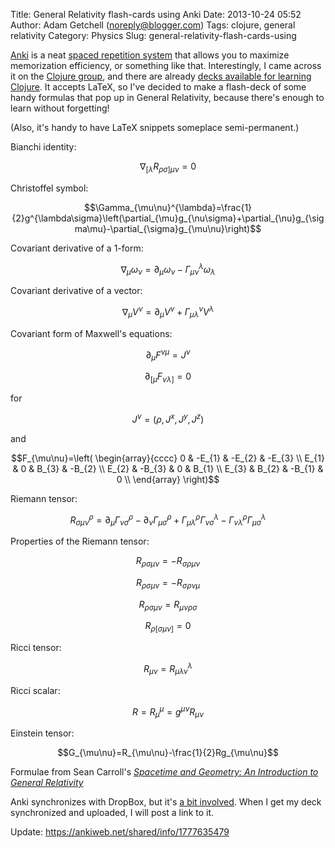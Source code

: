 Title: General Relativity flash-cards using Anki
Date: 2013-10-24 05:52
Author: Adam Getchell (noreply@blogger.com)
Tags: clojure, general relativity
Category: Physics
Slug: general-relativity-flash-cards-using

[Anki](http://ankisrs.net/) is a neat [spaced repetition
system](http://www.supermemo.com/english/ol/background.htm) that allows
you to maximize memorization efficiency, or something like that.
Interestingly, I came across it on the [Clojure
group](http://groups.google.com/group/clojure), and there are already
[decks available for learning
Clojure](http://blog.milehighcode.com/2012/01/use-you-spaced-repetition-system-for.html).
It accepts LaTeX, so I've decided to make a flash-deck of some handy
formulas that pop up in General Relativity, because there's enough to
learn without forgetting!  

(Also, it's handy to have LaTeX snippets someplace semi-permanent.)  

Bianchi identity:  

$$\nabla_{[\lambda}R_{\rho\sigma]\mu\nu}=0$$  

Christoffel symbol:  

$$\Gamma_{\mu\nu}^{\lambda}=\frac{1}{2}g^{\lambda\sigma}\left(\partial_{\mu}g_{\nu\sigma}+\partial_{\nu}g_{\sigma\mu}-\partial_{\sigma}g_{\mu\nu}\right)$$  

Covariant derivative of a 1-form:  

$$\nabla_{\mu}\omega_{\nu}=\partial_{\mu}\omega_{\nu}-\Gamma_{\mu\nu}^{\lambda}\omega_{\lambda}$$  

Covariant derivative of a vector:  

$$\nabla_{\mu}V^{\nu}=\partial_{\mu}V^{\nu}+\Gamma_{\mu\lambda}^{\nu}V^{\lambda}$$  

Covariant form of Maxwell's equations:

$$\partial_{\mu}F^{\nu\mu}=J^{\nu}$$  

$$\partial_{[\mu}F_{\nu\lambda]}=0$$  

for  

$$J^{\nu}=\left(\rho,J^{x},J^{y},J^{z}\right)$$  

and  

$$F_{\mu\nu}=\left(
\begin{array}{cccc}  
0 & -E_{1} & -E_{2} & -E_{3} \\  
E_{1} & 0 & B_{3} & -B_{2} \\  
E_{2} & -B_{3} & 0 & B_{1} \\  
E_{3} & B_{2} & -B_{1} & 0  \\
\end{array}
\right)$$

Riemann tensor:  

$$R_{\sigma\mu\nu}^{\rho}=\partial_{\mu}\Gamma_{\nu\sigma}^{\rho}-\partial_{\nu}\Gamma_{\mu\sigma}^{\rho}+\Gamma_{\mu\lambda}^{\rho}\Gamma_{\nu\sigma}^{\lambda}-\Gamma_{\nu\lambda}^{\rho}\Gamma_{\mu\sigma}^{\lambda}$$  

Properties of the Riemann tensor:  


$$R_{\rho\sigma\mu\nu}=-R_{\sigma\rho\mu\nu}$$  

$$R_{\rho\sigma\mu\nu}=-R_{\sigma\rho\nu\mu}$$  

$$R_{\rho\sigma\mu\nu}=R_{\mu\nu\rho\sigma}$$  

$$R_{\rho[\sigma\mu\nu]}=0$$  


Ricci tensor:  

$$R_{\mu\nu}=R_{\mu\lambda\nu}^{\lambda}$$  

Ricci scalar:  

$$R=R_{\mu}^{\mu}=g^{\mu\nu}R_{\mu\nu}$$  

Einstein tensor:  

$$G_{\mu\nu}=R_{\mu\nu}-\frac{1}{2}Rg_{\mu\nu}$$  

Formulae from Sean Carroll's *[Spacetime and Geometry: An Introduction
to General
Relativity](http://preposterousuniverse.com/spacetimeandgeometry/)*  

Anki synchronizes with DropBox, but it's [a bit
involved](http://ankisrs.net/docs/SyncingMedia.html). When I get my deck
synchronized and uploaded, I will post a link to it.  

Update: <https://ankiweb.net/shared/info/1777635479>
